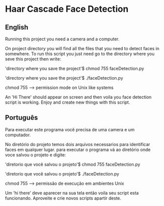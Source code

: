 Haar Cascade Face Detection
===

English
---

Running this project you need a camera and a computer.

On project directory you will find all the files that you need to detect faces in somewhere.
To run this script you just need go to the directory where you seve this project then write:

'directory where you save the project'$ chmod 755 faceDetection.py

'directory where you save the project'$ ./faceDetection.py

chmod 755 --> permission mode on Unix like systems 


An 'Hi There' should appear on screen and then voila you face detection script is working.
Enjoy and create new things with this script.  


Português
---

Para executar este programa você precisa de uma camera e um computador.

No diretório do projeto temos dois arquivos necessarios para identificar faces em qualquer lugar.
para executar o programa vá ao diretório onde voce salvou o projeto e digite:


'diretorio que você salvou o projeto'$ chmod 755 faceDetection.py

'diretorio que você salvou o projeto'$ ./faceDetection.py

chmod 755 --> permissão de execução em ambientes Unix 

Um 'hi there' deve aparecer na sua tela então voila seu script esta funcionando.
Aproveite e crie novos scripts apartir deste. 
 
